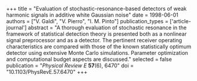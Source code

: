 +++
title = "Evaluation of stochastic-resonance-based detectors of weak harmonic signals in additive white Gaussian noise"
date = 1998-06-01
authors = ["V. Galdi", "V. Pierro", "I. M. Pinto"]
publication_types = ['article-journal']
abstract = "A thorough evaluation of stochastic resonance in the framework of statistical detection theory is presented both as a nonlinear signal preprocessor and as a detector. The pertinent receiver operating characteristics are compared with those of the known statistically optimum detector using extensive Monte Carlo simulations. Parameter optimization and computational budget aspects are discussed."
selected = false
publication = "*Physical Review E* **57**(6), 6470"
doi = "10.1103/PhysRevE.57.6470"
+++
